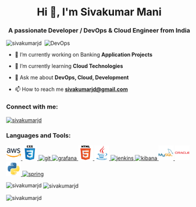 
<h1 align="center">Hi 👋, I'm Sivakumar Mani</h1>
<h3 align="center">A passionate Developer / DevOps & Cloud Engineer from India</h3>
<img align="right" alt="DevOps" width="400"; src="https://cdn.dribbble.com/users/1162077/screenshots/3848914/programmer.gif"  ">
<p align="left"> <img src="https://komarev.com/ghpvc/?username=sivakumarjd&label=Profile%20views&color=0e75b6&style=flat" alt="sivakumarjd" /> </p>

- 🌱 I’m currently working on Banking **Application Projects**

- 🌱 I’m currently learning **Cloud Technologies**

- 💬 Ask me about **DevOps, Cloud, Development**

- 📫 How to reach me **sivakumarjd@gmail.com**

<h3 align="left">Connect with me:</h3>
<p align="left">
<a href="https://linkedin.com/in/sivakumarjd" target="blank"><img align="center" src="https://raw.githubusercontent.com/rahuldkjain/github-profile-readme-generator/master/src/images/icons/Social/linked-in-alt.svg" alt="sivakumarjd" height="30" width="40" /></a>
</p>

<h3 align="left">Languages and Tools:</h3>
<p align="left"> <a href="https://aws.amazon.com" target="_blank" rel="noreferrer"> <img src="https://raw.githubusercontent.com/devicons/devicon/master/icons/amazonwebservices/amazonwebservices-original-wordmark.svg" alt="aws" width="40" height="40"/> </a> <a href="https://www.w3schools.com/css/" target="_blank" rel="noreferrer"> <img src="https://raw.githubusercontent.com/devicons/devicon/master/icons/css3/css3-original-wordmark.svg" alt="css3" width="40" height="40"/> </a> <a href="https://git-scm.com/" target="_blank" rel="noreferrer"> <img src="https://www.vectorlogo.zone/logos/git-scm/git-scm-icon.svg" alt="git" width="40" height="40"/> </a> <a href="https://grafana.com" target="_blank" rel="noreferrer"> <img src="https://www.vectorlogo.zone/logos/grafana/grafana-icon.svg" alt="grafana" width="40" height="40"/> </a> <a href="https://www.w3.org/html/" target="_blank" rel="noreferrer"> <img src="https://raw.githubusercontent.com/devicons/devicon/master/icons/html5/html5-original-wordmark.svg" alt="html5" width="40" height="40"/> </a> <a href="https://www.java.com" target="_blank" rel="noreferrer"> <img src="https://raw.githubusercontent.com/devicons/devicon/master/icons/java/java-original.svg" alt="java" width="40" height="40"/> </a> <a href="https://www.jenkins.io" target="_blank" rel="noreferrer"> <img src="https://www.vectorlogo.zone/logos/jenkins/jenkins-icon.svg" alt="jenkins" width="40" height="40"/> </a> <a href="https://www.elastic.co/kibana" target="_blank" rel="noreferrer"> <img src="https://www.vectorlogo.zone/logos/elasticco_kibana/elasticco_kibana-icon.svg" alt="kibana" width="40" height="40"/> </a> <a href="https://www.mysql.com/" target="_blank" rel="noreferrer"> <img src="https://raw.githubusercontent.com/devicons/devicon/master/icons/mysql/mysql-original-wordmark.svg" alt="mysql" width="40" height="40"/> </a> <a href="https://www.oracle.com/" target="_blank" rel="noreferrer"> <img src="https://raw.githubusercontent.com/devicons/devicon/master/icons/oracle/oracle-original.svg" alt="oracle" width="40" height="40"/> </a> <a href="https://www.python.org" target="_blank" rel="noreferrer"> <img src="https://raw.githubusercontent.com/devicons/devicon/master/icons/python/python-original.svg" alt="python" width="40" height="40"/> </a> <a href="https://spring.io/" target="_blank" rel="noreferrer"> <img src="https://www.vectorlogo.zone/logos/springio/springio-icon.svg" alt="spring" width="40" height="40"/> </a> </p>

<p><img align="left" src="https://github-readme-stats.vercel.app/api/top-langs?username=sivakumarjd&show_icons=true&locale=en&layout=compact" alt="sivakumarjd" /></p>

<p>&nbsp;<img align="center" src="https://github-readme-stats.vercel.app/api?username=sivakumarjd&show_icons=true&locale=en" alt="sivakumarjd" /></p>

<p><img align="center" src="https://github-readme-streak-stats.herokuapp.com/?user=sivakumarjd&" alt="sivakumarjd" /></p>
